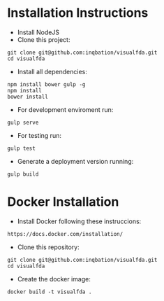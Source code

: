 Installation Instructions
=========================

 * Install NodeJS
 * Clone this project:
```
git clone git@github.com:inqbation/visualfda.git
cd visualfda
```
 * Install all dependencies:
```
npm install bower gulp -g
npm install
bower install
```
 * For development enviroment run:
```
gulp serve
```
 * For testing run:
```
gulp test
```
 * Generate a deployment version running:
```
gulp build
```

Docker Installation
===================
* Install Docker following these instruccions:
```
https://docs.docker.com/installation/
```
* Clone this repository:
```
git clone git@github.com:inqbation/visualfda.git
cd visualfda
```
* Create the docker image:
```
docker build -t visualfda .
```
